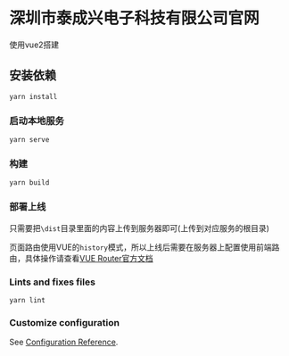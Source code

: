 # 深圳市泰成兴电子科技有限公司官网

使用vue2搭建

## 安装依赖
```
yarn install
```

### 启动本地服务
```
yarn serve
```

### 构建
```
yarn build
```

### 部署上线

只需要把`\dist`目录里面的内容上传到服务器即可(上传到对应服务的根目录)

页面路由使用VUE的`history`模式，所以上线后需要在服务器上配置使用前端路由，具体操作请查看[VUE Router官方文档](https://router.vuejs.org/zh/guide/essentials/history-mode.html)

### Lints and fixes files
```
yarn lint
```

### Customize configuration
See [Configuration Reference](https://cli.vuejs.org/config/).

